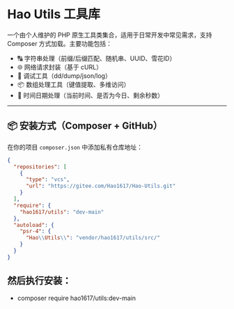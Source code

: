 # Hao Utils 工具库

一个由个人维护的 PHP 原生工具类集合，适用于日常开发中常见需求，支持 Composer 方式加载。主要功能包括：

- 🔠 字符串处理（前缀/后缀匹配、随机串、UUID、雪花ID）
- 🌐 网络请求封装（基于 cURL）
- 🐞 调试工具（dd/dump/json/log）
- 📦 数组处理工具（键值提取、多维访问）
- 📆 时间日期处理（当前时间、是否为今日、剩余秒数）

---

## 📦 安装方式（Composer + GitHub）

在你的项目 `composer.json` 中添加私有仓库地址：

```json
{
  "repositories": [
    {
      "type": "vcs",
      "url": "https://gitee.com/Hao1617/Hao-Utils.git"
    }
  ],
  "require": {
    "hao1617/utils": "dev-main"
  },
  "autoload": {
    "psr-4": {
      "Hao\\Utils\\": "vendor/hao1617/utils/src/"
    }
  }
}
```

## 然后执行安装：

- composer require hao1617/utils:dev-main
